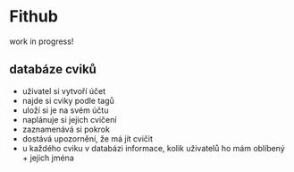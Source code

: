 # Fithub

work in progress!

## databáze cviků
- uživatel si vytvoří účet
- najde si cviky podle tagů
- uloží si je na svém účtu
- naplánuje si jejich cvičení
- zaznamenává si pokrok
- dostává upozornění, že má jít cvičit
- u každého cviku v databázi informace, kolik uživatelů ho mám oblíbený + jejich jména
